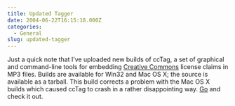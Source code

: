 ```yaml
---
title: Updated Tagger
date: 2004-06-22T16:15:18.000Z
categories:
  - General
slug: updated-tagger
---
```

Just a quick note that I’ve uploaded new builds of ccTag, a set of graphical and command-line tools for embedding [Creative Commons][1]  license claims in <span class="caps">MP3</span> files. Builds are available for Win32 and Mac <span class="caps">OS</span> X; the source is available as a tarball. This build corrects a problem with the Mac <span class="caps">OS</span> X builds which caused ccTag to crash in a rather disappointing way. [Go][2]  and check it out.



 [1]: http://creativecommons.org
 [2]: http://yergler.net/projects/cctag/releases
